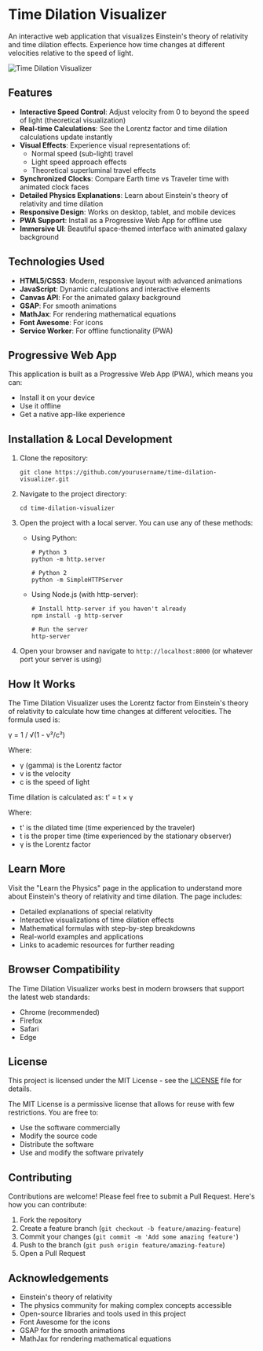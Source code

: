 # Time Dilation Visualizer

An interactive web application that visualizes Einstein's theory of relativity and time dilation effects. Experience how time changes at different velocities relative to the speed of light.

![Time Dilation Visualizer](images/icon-192.png)

## Features

- **Interactive Speed Control**: Adjust velocity from 0 to beyond the speed of light (theoretical visualization)
- **Real-time Calculations**: See the Lorentz factor and time dilation calculations update instantly
- **Visual Effects**: Experience visual representations of:
  - Normal speed (sub-light) travel
  - Light speed approach effects
  - Theoretical superluminal travel effects
- **Synchronized Clocks**: Compare Earth time vs Traveler time with animated clock faces
- **Detailed Physics Explanations**: Learn about Einstein's theory of relativity and time dilation
- **Responsive Design**: Works on desktop, tablet, and mobile devices
- **PWA Support**: Install as a Progressive Web App for offline use
- **Immersive UI**: Beautiful space-themed interface with animated galaxy background

## Technologies Used

- **HTML5/CSS3**: Modern, responsive layout with advanced animations
- **JavaScript**: Dynamic calculations and interactive elements
- **Canvas API**: For the animated galaxy background
- **GSAP**: For smooth animations
- **MathJax**: For rendering mathematical equations
- **Font Awesome**: For icons
- **Service Worker**: For offline functionality (PWA)

## Progressive Web App

This application is built as a Progressive Web App (PWA), which means you can:
- Install it on your device
- Use it offline
- Get a native app-like experience

## Installation & Local Development

1. Clone the repository:
   ```
   git clone https://github.com/yourusername/time-dilation-visualizer.git
   ```

2. Navigate to the project directory:
   ```
   cd time-dilation-visualizer
   ```

3. Open the project with a local server. You can use any of these methods:

   - Using Python:
     ```
     # Python 3
     python -m http.server
     
     # Python 2
     python -m SimpleHTTPServer
     ```

   - Using Node.js (with http-server):
     ```
     # Install http-server if you haven't already
     npm install -g http-server
     
     # Run the server
     http-server
     ```

4. Open your browser and navigate to `http://localhost:8000` (or whatever port your server is using)

## How It Works

The Time Dilation Visualizer uses the Lorentz factor from Einstein's theory of relativity to calculate how time changes at different velocities. The formula used is:

γ = 1 / √(1 - v²/c²)

Where:
- γ (gamma) is the Lorentz factor
- v is the velocity
- c is the speed of light

Time dilation is calculated as:
t' = t × γ

Where:
- t' is the dilated time (time experienced by the traveler)
- t is the proper time (time experienced by the stationary observer)
- γ is the Lorentz factor

## Learn More

Visit the "Learn the Physics" page in the application to understand more about Einstein's theory of relativity and time dilation. The page includes:

- Detailed explanations of special relativity
- Interactive visualizations of time dilation effects
- Mathematical formulas with step-by-step breakdowns
- Real-world examples and applications
- Links to academic resources for further reading

## Browser Compatibility

The Time Dilation Visualizer works best in modern browsers that support the latest web standards:
- Chrome (recommended)
- Firefox
- Safari
- Edge

## License

This project is licensed under the MIT License - see the [LICENSE](LICENSE) file for details.

The MIT License is a permissive license that allows for reuse with few restrictions. You are free to:
- Use the software commercially
- Modify the source code
- Distribute the software
- Use and modify the software privately

## Contributing

Contributions are welcome! Please feel free to submit a Pull Request. Here's how you can contribute:

1. Fork the repository
2. Create a feature branch (`git checkout -b feature/amazing-feature`)
3. Commit your changes (`git commit -m 'Add some amazing feature'`)
4. Push to the branch (`git push origin feature/amazing-feature`)
5. Open a Pull Request

## Acknowledgements

- Einstein's theory of relativity
- The physics community for making complex concepts accessible
- Open-source libraries and tools used in this project
- Font Awesome for the icons
- GSAP for the smooth animations
- MathJax for rendering mathematical equations 